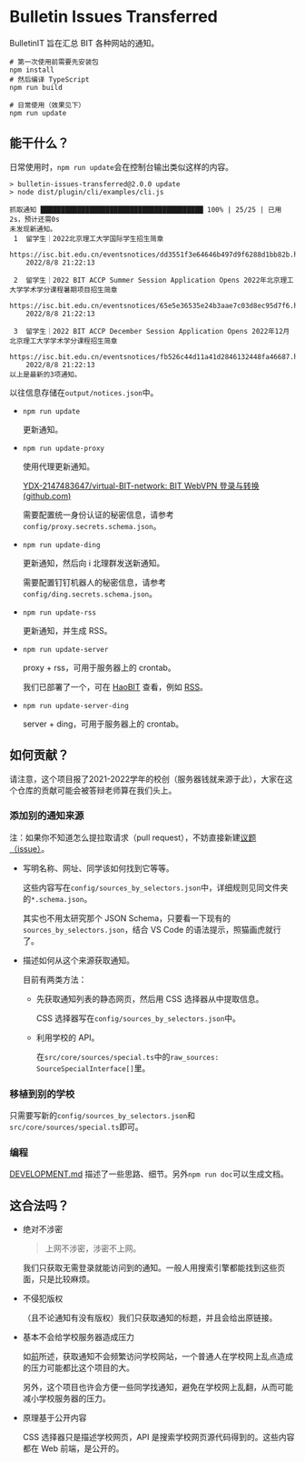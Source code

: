 # Bulletin Issues Transferred

BulletinIT 旨在汇总 BIT 各种网站的通知。

```shell
# 第一次使用前需要先安装包
npm install
# 然后编译 TypeScript
npm run build

# 日常使用（效果见下）
npm run update
```

## 能干什么？

日常使用时，`npm run update`会在控制台输出类似这样的内容。

```
> bulletin-issues-transferred@2.0.0 update
> node dist/plugin/cli/examples/cli.js

抓取通知 ████████████████████████████████████████ 100% | 25/25 | 已用2s，预计还需0s
未发现新通知。
 1  留学生｜2022北京理工大学国际学生招生简章
    https://isc.bit.edu.cn/eventsnotices/dd3551f3e64646b497d9f6288d1bb82b.htm
    2022/8/8 21:22:13

 2  留学生｜2022 BIT ACCP Summer Session Application Opens 2022年北京理工大学学术学分课程暑期项目招生简章
    https://isc.bit.edu.cn/eventsnotices/65e5e36535e24b3aae7c03d8ec95d7f6.htm
    2022/8/8 21:22:13

 3  留学生｜2022 BIT ACCP December Session Application Opens 2022年12月北京理工大学学术学分课程招生简章
    https://isc.bit.edu.cn/eventsnotices/fb526c44d11a41d2846132448fa46687.htm
    2022/8/8 21:22:13
以上是最新的3项通知。
```

以往信息存储在`output/notices.json`中。

- `npm run update`

  更新通知。

- `npm run update-proxy`

  使用代理更新通知。

  [YDX-2147483647/virtual-BIT-network: BIT WebVPN 登录与转换 (github.com)](https://github.com/YDX-2147483647/virtual-BIT-network)

  需要配置统一身份认证的秘密信息，请参考`config/proxy.secrets.schema.json`。

- `npm run update-ding`

  更新通知，然后向 i 北理群发送新通知。

  需要配置钉钉机器人的秘密信息，请参考`config/ding.secrets.schema.json`。

- `npm run update-rss`

  更新通知，并生成 RSS。

- `npm run update-server`

  proxy + rss，可用于服务器上的 crontab。

  我们已部署了一个，可在 [HaoBIT](https://haobit.top/dev/site/notice/) 查看，例如 [RSS](http://haobit.top/dev/feed.rss)。

- `npm run update-server-ding`

  server + ding，可用于服务器上的 crontab。

## 如何贡献？

请注意，这个项目报了2021-2022学年的校创（服务器钱就来源于此），大家在这个仓库的贡献可能会被答辩老师算在我们头上。

### 添加别的通知来源

注：如果你不知道怎么提拉取请求（pull request），不妨直接新建[议题（issue）](https://github.com/YDX-2147483647/bulletin-issues-transferred/issues/new/choose)。

-   写明名称、网址、同学该如何找到它等等。

    这些内容写在`config/sources_by_selectors.json`中，详细规则见同文件夹的`*.schema.json`。

    其实也不用太研究那个 JSON Schema，只要看一下现有的`sources_by_selectors.json`，结合 VS Code 的语法提示，照猫画虎就行了。

-   描述如何从这个来源获取通知。

    目前有两类方法：

    -   先获取通知列表的静态网页，然后用 CSS 选择器从中提取信息。

        CSS 选择器写在`config/sources_by_selectors.json`中。

    -   利用学校的 API。

        在`src/core/sources/special.ts`中的`raw_sources: SourceSpecialInterface[]`里。

### 移植到别的学校

只需要写新的`config/sources_by_selectors.json`和`src/core/sources/special.ts`即可。

### 编程

[DEVELOPMENT.md](./DEVELOPMENT.md) 描述了一些思路、细节。另外`npm run doc`可以生成文档。

## 这合法吗？

-   绝对不涉密

    > 上网不涉密，涉密不上网。

    我们只获取无需登录就能访问到的通知。一般人用搜索引擎都能找到这些页面，只是比较麻烦。

-   不侵犯版权

    （且不论通知有没有版权）我们只获取通知的标题，并且会给出原链接。

-   基本不会给学校服务器造成压力

    如[前](#添加别的通知来源)所述，获取通知不会频繁访问学校网站，一个普通人在学校网上乱点造成的压力可能都比这个项目的大。

    另外，这个项目也许会方便一些同学找通知，避免在学校网上乱翻，从而可能减小学校服务器的压力。

-   原理基于公开内容

    CSS 选择器只是描述学校网页，API 是搜索学校网页源代码得到的。这些内容都在 Web 前端，是公开的。

